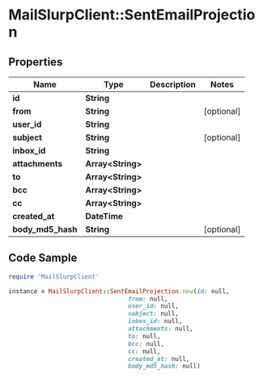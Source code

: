 # MailSlurpClient::SentEmailProjection

## Properties

Name | Type | Description | Notes
------------ | ------------- | ------------- | -------------
**id** | **String** |  | 
**from** | **String** |  | [optional] 
**user_id** | **String** |  | 
**subject** | **String** |  | [optional] 
**inbox_id** | **String** |  | 
**attachments** | **Array&lt;String&gt;** |  | 
**to** | **Array&lt;String&gt;** |  | 
**bcc** | **Array&lt;String&gt;** |  | 
**cc** | **Array&lt;String&gt;** |  | 
**created_at** | **DateTime** |  | 
**body_md5_hash** | **String** |  | [optional] 

## Code Sample

```ruby
require 'MailSlurpClient'

instance = MailSlurpClient::SentEmailProjection.new(id: null,
                                 from: null,
                                 user_id: null,
                                 subject: null,
                                 inbox_id: null,
                                 attachments: null,
                                 to: null,
                                 bcc: null,
                                 cc: null,
                                 created_at: null,
                                 body_md5_hash: null)
```


